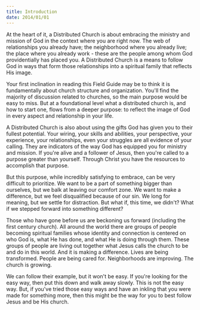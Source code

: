 ```yaml
---
title: Introduction
date: 2014/01/01
---
```


At the heart of it, a Distributed Church is about embracing the ministry and mission of God in the
context where you are right now. The web of relationships you already have; the neighborhood
where you already live; the place where you already work - these are the people among whom God
providentially has placed you. A Distributed Church is a means to follow God in ways that form
those relationships into a spiritual family that reflects His image.

Your first inclination in reading this Field Guide may be to think it is fundamentally about church
structure and organization. You'll find the majority of discussion related to churches, so the main
purpose would be easy to miss. But at a foundational level what a distributed church is, and how
to start one, flows from a deeper purpose: to reflect the image of God in every aspect and
relationship in your life.

A Distributed Church is also about using the gifts God has given you to their fullest potential. Your
wiring, your skills and abilities, your perspective, your experience, your relationships, even your
struggles are all evidence of your calling. They are indicators of the way God has equipped you for
ministry and mission. If you're alive and a follower of Jesus, then you're called to a purpose greater
than yourself. Through Christ you have the resources to accomplish that purpose.

But this purpose, while incredibly satisfying to embrace, can be very difficult to prioritize. We want
to be a part of something bigger than ourselves, but we balk at leaving our comfort zone. We want
to make a difference, but we feel disqualified because of our sin. We long for meaning, but we
settle for distraction. But what if, this time, we didn't? What if we stepped forward into something
different?

Those who have gone before us are beckoning us forward (including the first century church). All
around the world there are groups of people becoming spiritual families whose identity and
connection is centered on who God is, what He has done, and what He is doing through them.
These groups of people are living out together what Jesus calls the church to be and do in this
world. And it is making a difference. Lives are being transformed. People are being cared for.
Neighborhoods are improving. The church is growing.

We can follow their example, but it won't be easy. If you're looking for the easy way, then put this
down and walk away slowly. This is not the easy way. But, if you've tried those easy ways and have
an inkling that you were made for something more, then this might be the way for you to best
follow Jesus and be His church.
